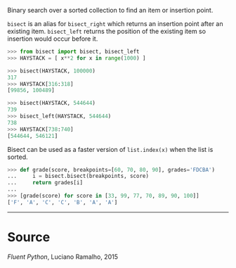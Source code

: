 Binary search over a sorted collection to find an item or insertion point.


`bisect` is an alias for `bisect_right` which returns an insertion point after an existing item.
`bisect_left` returns the position of the existing item so insertion would occur before it.
```python
>>> from bisect import bisect, bisect_left
>>> HAYSTACK = [ x**2 for x in range(1000) ]

>>> bisect(HAYSTACK, 100000)
317
>>> HAYSTACK[316:318]
[99856, 100489]

>>> bisect(HAYSTACK, 544644)
739
>>> bisect_left(HAYSTACK, 544644)
738
>>> HAYSTACK[738:740]
[544644, 546121]
```

Bisect can be used as a faster version of `list.index(x)` when the list is sorted.
```python
>>> def grade(score, breakpoints=[60, 70, 80, 90], grades='FDCBA')
...     i = bisect.bisect(breakpoints, score)
...     return grades[i]
...
>>> [grade(score) for score in [33, 99, 77, 70, 89, 90, 100]]
['F', 'A', 'C', 'C', 'B', 'A', 'A']
```

----
# Source
*Fluent Python*, Luciano Ramalho, 2015